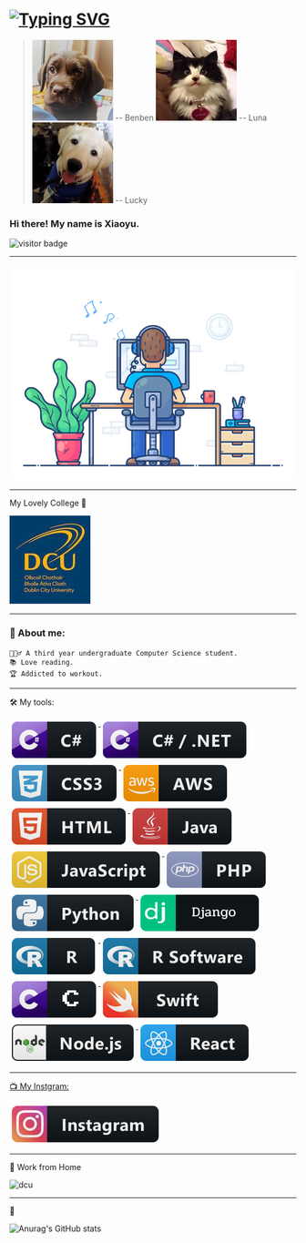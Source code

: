 # [![Typing SVG](https://readme-typing-svg.demolab.com?font=Fira+Code&pause=1000&color=7D7992&width=435&lines=Welcome+to+my+Github.;My+Lovers+Say+Hi+%F0%9F%90%B6+%F0%9F%90%B1)](https://git.io/typing-svg)

> ![myhomepage](./icon/IMG_7023.JPG) <citi> -- Benben</citi>
![myhomepage](./icon/IMG_7056.JPG)<citi> -- Luna</citi>
![myhomepage](./icon/IMG_7059.JPG)<citi> -- Lucky</citi>
### Hi there! My name is Xiaoyu.

![visitor badge](https://visitor-badge.glitch.me/badge?page_id=xiaoyulyu2020.visitor-badge&left_color=red&right_color=green&left_text=Hello%20Visitors)

---
![myhomepage](./icon/coding.gif)

---
My Lovely College 🏫
>
![dcu](./icon/dcu_logo_stacked_slate_yellow-01.jpeg)

---
### 🥷 About me:
```
💁🏼‍♂️ A third year undergraduate Computer Science student.
📚 Love reading.
🏆 Addicted to workout.
```
---
🛠 My tools:

<p align="left">
  <a href="#">
    <img src="svg/dev/languages/csharp.svg" alt="csharp" style="vertical-align:top; margin:6px 4px">
  </a>  

   <a href="#">
    <img src="svg/dev/languages/csharp_dotnet.svg" alt="csharp_dotnet" style="vertical-align:top; margin:6px 4px">
  </a>  

  <a href="#">
    <img src="svg/dev/languages/css3.svg" alt="css3" style="vertical-align:top; margin:6px 4px">
  </a>  

  <!-- <a href="#">
    <img src="svg/dev/languages/dart.svg" alt="dart" style="vertical-align:top; margin:6px 4px">
  </a>   -->

  <!-- <a href="#">
    <img src="svg/dev/languages/dart_colour.svg" alt="dart_colour" style="vertical-align:top; margin:6px 4px">
  </a>   -->


   <!-- <a href="#">
    <img src="svg/dev/languages/fsharp.svg" alt="fsharp" style="vertical-align:top; margin:6px 4px">
  </a>  
 
  <a href="#">
    <img src="svg/dev/languages/fsharp_dotnet.svg" alt="fsharp_dotnet" style="vertical-align:top; margin:6px 4px">
  </a>  

  <a href="#">
    <img src="svg/dev/languages/go.svg" alt="go" style="vertical-align:top; margin:6px 4px">
  </a>   -->

  <a href="#">
    <img src="svg/dev/services/aws.svg" alt="aws" style="vertical-align:top; margin:6px 4px">
  </a>
  <a href="#">
    <img src="svg/dev/languages/html.svg" alt="html" style="vertical-align:top; margin:6px 4px">
  </a>  

  <a href="#">
    <img src="svg/dev/languages/java.svg" alt="java" style="vertical-align:top; margin:6px 4px">
  </a>  

  <a href="#">
    <img src="svg/dev/languages/js.svg" alt="js" style="vertical-align:top; margin:6px 4px">
  </a>  

  <a href="#">
    <img src="svg/dev/languages/php.svg" alt="php" style="vertical-align:top; margin:6px 4px">
  </a>  

  <a href="#">
    <img src="svg/dev/languages/python.svg" alt="python" style="vertical-align:top; margin:6px 4px">
  </a>  
  
  <a href="#">
    <img src="svg/dev/frameworks/dj.svg" alt="python" style="vertical-align:top; margin:6px 4px">
  </a>  
  
  <a href="#">
    <img src="svg/dev/languages/r.svg" alt="r" style="vertical-align:top; margin:6px 4px">
  </a>  

  <a href="#">
    <img src="svg/dev/languages/rsoftware.svg" alt="rsoftware" style="vertical-align:top; margin:6px 4px">
  </a> 

  <a href="#">
    <img src="svg/dev/languages/c.svg" alt="rsoftware" style="vertical-align:top; margin:6px 4px">
  </a> 
  <!-- <a href="#">
    <img src="svg/dev/languages/rust.svg" alt="rust" style="vertical-align:top; margin:6px 4px">
  </a>  

  <a href="#">
    <img src="svg/dev/languages/sass.svg" alt="sass" style="vertical-align:top; margin:6px 4px">
  </a>   -->


  <a href="#">
    <img src="svg/dev/languages/swift.svg" alt="swift" style="vertical-align:top; margin:6px 4px">
  </a>

  <a href="#">
    <img src="svg/dev/frameworks/nodejs.svg" alt="nodejs" style="vertical-align:top; margin:6px 4px">
  </a>
    <a href="#">
    <img src="svg/dev/frameworks/react.svg" alt="react" style="vertical-align:top; margin:6px 4px">
  <!-- </a>  
     <a href="#">
    <img src="svg/dev/frameworks/unity.svg" alt="unity" style="vertical-align:top; margin:6px 4px">
  </a>     -->
</p>

---
📺 My Instgram:

<a href="https://www.instagram.com/lyuxiaoyu4433/">
    <img src="svg/social/instagram.svg" alt="instagram" style="vertical-align:top; margin:6px 4px">
  </a>  



---
🚧 Work from Home

![dcu](./icon/IMG_7671.gif)

---
🫠

![Anurag's GitHub stats](https://github-readme-stats.vercel.app/api?username=xiaoyulyu2020&theme=panda&show_icons=true)

